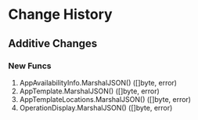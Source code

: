 # Change History

## Additive Changes

### New Funcs

1. AppAvailabilityInfo.MarshalJSON() ([]byte, error)
1. AppTemplate.MarshalJSON() ([]byte, error)
1. AppTemplateLocations.MarshalJSON() ([]byte, error)
1. OperationDisplay.MarshalJSON() ([]byte, error)
